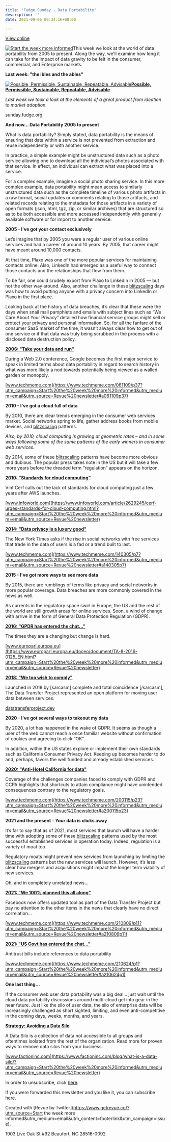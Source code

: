 ```yaml
---
title: "Fudge Sunday - Data Portability"
description: ''
date: 2021-09-06 00:34:16+00:00

---
```


[View online](https://sunday.fudge.org/issues/fudge-sunday-data-portability-742573?utm_campaign=Issue&utm_content=view_in_browser&utm_medium=email&utm_source=Start+the+week+more+informed)

[![Start the week more informed](https://bucketeer-e05bbc84-baa3-437e-9518-adb32be77984.s3.amazonaws.com/public/images/11503056-364c-4448-9295-b5e9a9f42d70_1200x115.png "Start the week more informed")](https://substackcdn.com/image/fetch/f_auto,q_auto:good,fl_progressive:steep/https%3A%2F%2Fbucketeer-e05bbc84-baa3-437e-9518-adb32be77984.s3.amazonaws.com%2Fpublic%2Fimages%2F11503056-364c-4448-9295-b5e9a9f42d70_1200x115.png)This week we look at the world of data portability from 2005 to present. Along the way, we’ll examine how long it can take for the impact of data gravity to be felt in the consumer, commercial, and Enterprise markets.

 **Last week: "the ibles and the ables"**

[![Possible, Permissible, Sustainable, Repeatable, Advisable](https://bucketeer-e05bbc84-baa3-437e-9518-adb32be77984.s3.amazonaws.com/public/images/ffeb3fdc-a7b0-4ad7-b155-37bbf560dc4e_600x300.jpeg "Possible, Permissible, Sustainable, Repeatable, Advisable")](https://substackcdn.com/image/fetch/f_auto,q_auto:good,fl_progressive:steep/https%3A%2F%2Fbucketeer-e05bbc84-baa3-437e-9518-adb32be77984.s3.amazonaws.com%2Fpublic%2Fimages%2Fffeb3fdc-a7b0-4ad7-b155-37bbf560dc4e_600x300.jpeg)**[Possible, Permissible, Sustainable, Repeatable, Advisable](https://sunday.fudge.org/issues/fudge-sunday-possible-permissible-sustainable-repeatable-advisable-732793?utm_campaign=Start%20the%20week%20more%20informed&utm_medium=email&utm_source=Revue%20newsletter)**

*Last week we took a look at the elements of a great product from ideation to market adoption.*

[sunday.fudge.org](https://sunday.fudge.org/issues/fudge-sunday-possible-permissible-sustainable-repeatable-advisable-732793?utm_campaign=Start%20the%20week%20more%20informed&utm_medium=email&utm_source=Revue%20newsletter)

 **And now... Data Portability 2005 to present**

What is data portability? Simply stated, data portability is the means of ensuring that data within a service is not prevented from extraction and reuse independently or with another service.

In practice, a simple example might be unstructured data such as a photo service allowing one to download all the individual’s photos associated with that service. In effect, an individual can extract what was placed into a service.

For a complex example, imagine a social photo sharing service. In this more complex example, data portability might mean access to similarly unstructured data such as the complete timeline of various photo artifacts in a raw format, social updates or comments relating to those artifacts, and related records relating to the metadata for those artifacts in a variety of open formats (json, html, tgz, zip, or similar archives) that are structured so as to be both accessible and more accessed independently with generally available software or for import to another service.

 **2005 - I've got your contact exclusively**

Let’s imagine that by 2005 you were a regular user of various online services and had a career of around 10 years. By 2005, that career might have meant around 10,000 contacts.

At that time, Plaxo was one of the more popular services for maintaining contacts online. Also, LinkedIn had emerged as a useful way to connect those contacts and the relationships that flow from them.

To be fair, one could crudely export from Plaxo to LinkedIn in 2005 — but not the other way around. Also, another challenge in these [blitzscaling](https://hbr.org/2016/04/blitzscaling?utm_campaign=Start%20the%20week%20more%20informed&utm_medium=email&utm_source=Revue%20newsletter) days was how to avoid putting anyone with a privacy concern into LinkedIn or Plaxo in the first place.

Looking back at the history of data breaches, it’s clear that these were the days when snail mail pamphlets and emails with subject lines such as “We Care About Your Privacy” detailed how financial service groups might sell or protect your privacy and personal information. So, for all the fanfare of the consumer SaaS market of the time, it wasn’t always clear how to get out of one service or if that data was truly being scrubbed in the process with a disclosed data destruction policy.

**[2006: "Take your data and run"](https://www.techmeme.com/061109/p37?utm_campaign=Start%20the%20week%20more%20informed&utm_medium=email&utm_source=Revue%20newsletter#a061109p37)**

During a Web 2.0 conference, Google becomes the first major service to speak in limited terms about data portability in regard to search history in what was more likely a nod towards potentially being viewed as a walled garden or monopoly.

[www.techmeme.com](https://www.techmeme.com/061109/p37?utm_campaign=Start%20the%20week%20more%20informed&utm_medium=email&utm_source=Revue%20newsletter#a061109p37)

 **2010 - I've got a cloud full of data**

By 2010, there are clear trends emerging in the consumer web services market. Social networks spring to life, gather address books from mobile devices, and [blitzscaling](https://hbr.org/2016/04/blitzscaling?utm_campaign=Start%20the%20week%20more%20informed&utm_medium=email&utm_source=Revue%20newsletter) patterns.

*Also, by 2010, cloud computing is growing at geometric rates – and in some ways following some of the same patterns of the early winners in consumer web services.*

By 2014, some of these [blitzscaling](https://hbr.org/2016/04/blitzscaling?utm_campaign=Start%20the%20week%20more%20informed&utm_medium=email&utm_source=Revue%20newsletter) patterns have become more obvious and dubious. The popular press takes note in the US but it will take a few more years before the dreaded term “regulation” appears on the horizon.

**[2010: "Standards for cloud computing"](https://www.infoworld.com/article/2629245/cerf-urges-standards-for-cloud-computing.html?utm_campaign=Start%20the%20week%20more%20informed&utm_medium=email&utm_source=Revue%20newsletter)**

Vint Cerf calls out the lack of standards for cloud computing just a few years after AWS launches.

[www.infoworld.com](https://www.infoworld.com/article/2629245/cerf-urges-standards-for-cloud-computing.html?utm_campaign=Start%20the%20week%20more%20informed&utm_medium=email&utm_source=Revue%20newsletter)

**[2014: "Data privacy is a luxury good"](https://www.techmeme.com/140305/p7?utm_campaign=Start%20the%20week%20more%20informed&utm_medium=email&utm_source=Revue%20newsletter#a140305p7)**

The New York Times asks if the rise in social networks with free services that trade in the data of users is a fad or a trend built to last.

[www.techmeme.com](https://www.techmeme.com/140305/p7?utm_campaign=Start%20the%20week%20more%20informed&utm_medium=email&utm_source=Revue%20newsletter#a140305p7)

 **2015 - I've got more ways to see more data**

By 2015, there are rumblings of terms like privacy and social networks in more popular coverage. Data breaches are more commonly covered in the news as well.

As currents in the regulatory space swirl in Europe, the US and the rest of the world are still growth areas for online services. Soon, a wind of change with arrive in the form of General Data Protection Regulation (GDPR).

**[2016: "GPDR has entered the chat..."](https://www.europarl.europa.eu/doceo/document/TA-8-2016-0125_EN.html?utm_campaign=Start%20the%20week%20more%20informed&utm_medium=email&utm_source=Revue%20newsletter)**

The times they are a changing but change is hard.

[www.europarl.europa.eu](https://www.europarl.europa.eu/doceo/document/TA-8-2016-0125_EN.html?utm_campaign=Start%20the%20week%20more%20informed&utm_medium=email&utm_source=Revue%20newsletter)

**[2018: "We too wish to comply"](https://datatransferproject.dev/?utm_campaign=Start%20the%20week%20more%20informed&utm_medium=email&utm_source=Revue%20newsletter)**

Launched in 2018 by [sarcasm] complete and total coincidence [/sarcasm], The Data Transfer Project represented an open platform for moving user data between services.

[datatransferproject.dev](https://datatransferproject.dev/?utm_campaign=Start%20the%20week%20more%20informed&utm_medium=email&utm_source=Revue%20newsletter)

 **2020 - I've got several ways to takeout my data**

By 2020, a lot has happened in the wake of GDPR. It seems as though a user of the web cannot reach a once familiar website without confirmation of cookies and agreeing to click “OK”.

In addition, within the US states explore or implement their own standards such as California Consumer Privacy Act. Keeping up becomes harder to do and, perhaps, favors the well funded and already established services.

**[2020: "Anti-Hotel California for data"](https://www.techmeme.com/200115/p23?utm_campaign=Start%20the%20week%20more%20informed&utm_medium=email&utm_source=Revue%20newsletter#a200115p23)**

Coverage of the challenges companies faced to comply with GDPR and CCPA highlights that shortcuts to attain compliance might have unintended consequences contrary to the regulatory goals.

[www.techmeme.com](https://www.techmeme.com/200115/p23?utm_campaign=Start%20the%20week%20more%20informed&utm_medium=email&utm_source=Revue%20newsletter#a200115p23)

 **2021 and the present - Your data is clicks away**

It’s far to say that as of 2021, most services that launch will have a harder time with adopting some of these [blitzscaling](https://hbr.org/2016/04/blitzscaling?utm_campaign=Start%20the%20week%20more%20informed&utm_medium=email&utm_source=Revue%20newsletter) patterns used by the most successful established services in operation today. Indeed, regulation is a variety of moat too.

Regulatory moats might prevent new services from launching by limiting the [blitzscaling](https://hbr.org/2016/04/blitzscaling?utm_campaign=Start%20the%20week%20more%20informed&utm_medium=email&utm_source=Revue%20newsletter) patterns but the new services will launch. However, it’s less clear how mergers and acquisitions might impact the longer term viability of new services.

Oh, and in completely unrelated news…

**[2021: "We 100% planned this all along"](https://www.techmeme.com/210809/p11?utm_campaign=Start%20the%20week%20more%20informed&utm_medium=email&utm_source=Revue%20newsletter#a210809p11)**

Facebook now offers updated tool as part of the Data Transfer Project but pay no attention to the other items in the news that clearly have no direct correlation…

[www.techmeme.com](https://www.techmeme.com/210809/p11?utm_campaign=Start%20the%20week%20more%20informed&utm_medium=email&utm_source=Revue%20newsletter#a210809p11)

**[2021: "US Govt has entered the chat..."](https://www.techmeme.com/210624/p1?utm_campaign=Start%20the%20week%20more%20informed&utm_medium=email&utm_source=Revue%20newsletter#a210624p1)**

Antitrust bills include references to data portability

[www.techmeme.com](https://www.techmeme.com/210624/p1?utm_campaign=Start%20the%20week%20more%20informed&utm_medium=email&utm_source=Revue%20newsletter#a210624p1)

 **One last thing...**

If the consumer web user data portability was a big deal… just wait until the cloud data portability discussions around multi-cloud get into gear in the near future. Just like the silo of user data, the silo of enterprise data will be increasingly challenged as short sighted, limiting, and even anti-competitive in the coming days, weeks, months, and years.

**[Strategy: Avoiding a Data Silo](https://www.factioninc.com/blog/what-is-a-data-silo/?utm_campaign=Start%20the%20week%20more%20informed&utm_medium=email&utm_source=Revue%20newsletter)**

A Data Silo is a collection of data not accessible to all groups and oftentimes isolated from the rest of the organization. Read more for proven ways to remove data silos from your business.

[www.factioninc.com](https://www.factioninc.com/blog/what-is-a-data-silo/?utm_campaign=Start%20the%20week%20more%20informed&utm_medium=email&utm_source=Revue%20newsletter)

In order to unsubscribe, click [here](#).

If you were forwarded this newsletter and you like it, you can subscribe [here](https://sunday.fudge.org/?utm_campaign=Issue&utm_content=forwarded&utm_medium=email&utm_source=Start+the+week+more+informed).

Created with [Revue by Twitter](https://www.getrevue.co/?utm_source=Start the week more informed&utm_medium=email&utm_content=footerlink&utm_campaign=Issue).

1903 Live Oak St #92 Beaufort, NC 28516-0092

